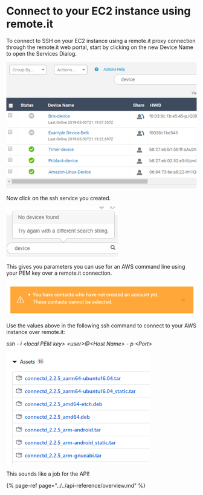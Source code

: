 # Connect to your EC2 instance using remote.it

To connect to SSH on your EC2 instance using a remote.it proxy connection through the remote.it web portal, start by clicking on the new Device Name to open the Services Dialog.

![](../../.gitbook/assets/image%20%2817%29.png)

Now click on the ssh service you created.

![](../../.gitbook/assets/image%20%28269%29.png)

This gives you parameters you can use for an AWS command line using your PEM key over a remote.it connection.

![](../../.gitbook/assets/image%20%28190%29.png)

Use the values above in the following ssh command to connect to your AWS instance over remote.it:

_ssh - i &lt;local PEM key&gt; &lt;user&gt;@&lt;Host Name&gt; - p &lt;Port&gt;_

![](../../.gitbook/assets/image%20%28372%29.png)

This sounds like a job for the API!

{% page-ref page="../../api-reference/overview.md" %}

